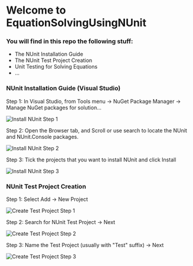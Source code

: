 # Welcome to EquationSolvingUsingNUnit

### You will find in this repo the following stuff:

* The NUnit Installation Guide 
* The NUnit Test Project Creation
* Unit Testing for Solving Equations
* ...

### NUnit Installation Guide (Visual Studio)

Step 1: In Visual Studio, from Tools menu -> NuGet Package Manager -> Manage NuGet packages for solution...

![Install NUnit Step 1]()

Step 2: Open the Browser tab, and Scroll or use search to locate the NUnit and NUnit.Console packages.

![Install NUnit Step 2]()

Step 3: Tick the projects that you want to install NUnit and click Install

![Install NUnit Step 3]()


### NUnit Test Project Creation

Step 1: Select Add -> New Project

![Create Test Project Step 1]()

Step 2: Search for NUnit Test Project -> Next

![Create Test Project Step 2]()

Step 3: Name the Test Project (usually with "Test" suffix) -> Next

![Create Test Project Step 3]()